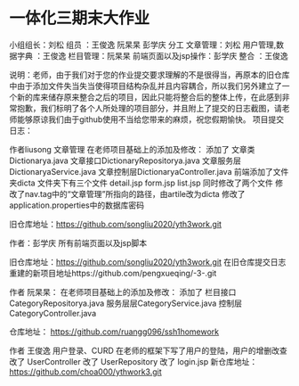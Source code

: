 # 一体化三期末大作业 #
小组组长：刘松  组员 ：王俊逸  阮杲杲 彭学庆 
分工 文章管理：刘松   用户管理,数据字典 ：王俊逸  栏目管理：阮杲杲  前端页面以及jsp操作：彭学庆
整合 ：王俊逸

说明：老师，由于我们对于您的作业提交要求理解的不是很得当，再原本的旧仓库中由于添加文件失当失当使得项目结构杂乱并且内容耦合，所以我们另外建立了一个新的库来储存原来整合之后的项目，因此只能将整合后的整体上传，在此感到非常抱歉，我们标明了各个人所处理的项目部分，并且附上了提交的日志截图，请老师能够原谅我们由于github使用不当给您带来的麻烦，祝您假期愉快。
项目提交日志：

作者liusong
文章管理
在老师项目基础上的添加及修改：
添加了
文章类Dictionarya.java
文章接口DictionaryRepositorya.java
文章服务层DictionaryaService.java
文章控制层DictionaryaController.java
前端添加了文件夹dicta
文件夹下有三个文件
detail.jsp
form.jsp
list.jsp
同时修改了两个文件
修改了nav.tag中的“文章管理”所指向的路径，由artile改为dicta
修改了application.properties中的数据库密码


旧仓库地址：https://github.com/songliu2020/yth3work.git

作者：彭学庆
所有前端页面以及jsp脚本

旧仓库地址：https://github.com/songliu2020/yth3work.git
在旧仓库提交日志
重建的新项目地址https://github.com/pengxueqing/-3-.git


作者 阮杲杲：
在老师项目基础上的添加及修改：
添加了
栏目接口CategoryRepositorya.java
服务层层CategoryService.java
控制层CategoryController.java

仓库地址： https://github.com/ruangg096/ssh1homework

作者 王俊逸 
用户登录、CURD 
在老师的框架下写了用户的登陆，用户的增删改查 
改了 UserController 
改了 UserRepository 
改了 login.jsp 
新仓库地址：https://github.com/choa000/ythwork3.git

